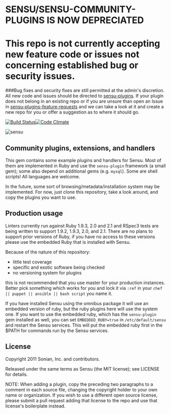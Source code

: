 # SENSU/SENSU-COMMUNITY-PLUGINS IS NOW DEPRECIATED

# This repo is not currently accepting new feature code or issues not concerning established bug or security issues.

###Bug fixes and security fixes are still permitted at the admin's discretion.  All new code and issues should be directed to [sensu-plugins](https://github.com/sensu-plugins).  If your plugin does not belong in an existing repo or if you are unsure than open an Issue in [sensu-plugins-feature-requests](https://github.com/sensu-plugins/sensu-plugins-feature-requests) and we can take a look at it and create a new repo for you or offer a suggestion as to where it should go.

[![Build Status](https://travis-ci.org/sensu/sensu-community-plugins.png?branch=master)](https://travis-ci.org/sensu/sensu-community-plugins)[![Code Climate](https://codeclimate.com/github/sensu/sensu-community-plugins/badges/gpa.svg)](https://codeclimate.com/github/sensu/sensu-community-plugins)


![sensu](https://raw.github.com/sensu/sensu/master/sensu-logo.png)

## Community plugins, extensions, and handlers

This gem contains some example plugins and handlers for Sensu. Most of
them are implemented in Ruby and use the `sensu-plugin` framework (a
small gem); some also depend on additional gems (e.g. `mysql`). Some
are shell scripts! All languages are welcome.

In the future, some sort of browsing/metadata/installation system may be
implemented. For now, just clone this repository, take a look around,
and copy the plugins you want to use.

## Production usage

Linters currently run against Ruby 1.9.3, 2.0 and 2.1 and RSpec3 tests are being written to support 1.9.2, 1.9.3, 2.0, and 2.1.  There are no plans to support prior versions of Ruby, if you have no access to these versions please use the embedded Ruby that is installed with Sensu.

Because of the nature of this repository:

* little test coverage
* specific and exotic software being checked
* no versioning system for plugins

this is not recommended that you use master for your production instances.
Better pick something which works for you and lock it via `:ref` in your
`chef || puppet || ansible || bash script` you name it.

If you have installed Sensu using the omnibus package it will use an embedded
version of ruby, but the ruby plugins here will use the system one. If you want
to use the embedded ruby, which has the `sensu-plugin` gem installed as well,
you can set `EMBEDDED_RUBY=true` in `/etc/default/sensu` and restart the Sensu
services. This will put the embedded ruby first in the $PATH for commands run
by the Sensu services.

## License

Copyright 2011 Sonian, Inc. and contributors.

Released under the same terms as Sensu (the MIT license); see LICENSE
for details.

NOTE: When adding a plugin, copy the preceding two paragraphs to a
comment in each source file, changing the copyright holder to your own
name or organization. If you wish to use a different open source
license, please submit a pull request adding that license to the repo
and use that license's boilerplate instead.
